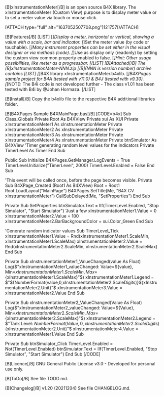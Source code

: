 [B]xInstrumentationMeter[/B] is an open source B4X library.
The xInstrumentationMeter (Custom View) purpose is to display meter value or to set a meter value via touch or mouse click.

[ATTACH type="full" alt="1637052507708.png"]121757[/ATTACH]

[B]Features[/B]
[LIST]
[*]Display a meter, horizontal or vertical, showing a value with a scale, bar and indicator.
[*]Set the meter value (by code or touchable).
[*]Many instrument properties can be set either in the visual designer or via methods (code).
[*]Use as display only (readonly) by setting the custom view common property enabled to false.
[*]Hint: Other usage possibilities, like meter as a progressbar.
[/LIST]
[B]Attached[/B]
The [B]xInstrumentationMeter-NNN.zip [/B](NNN is version number) archive contains 
[LIST]
[*]B4X library xInstrumentationMeter.b4xlib.
[*]B4XPages sample project for B4A (tested with v11.0) & B4J (tested with v9.30).
[*]NOTE: The B4i code is not developed further - The class v1.01 has been tested with B4i by @Johan Hormaza.
[/LIST]

[B]Install[/B]
Copy the b4xlib file to the respective B4X additional libraries folder.

[B]B4XPages Sample B4XMainPage.bas[/B]
[CODE=b4x]
Sub Class_Globals
    Private Root As B4XView
    Private xui As XUI
    Private xInstrumentationMeter1 As xInstrumentationMeter
    Private xInstrumentationMeter2 As xInstrumentationMeter
    Private xInstrumentationMeter3 As xInstrumentationMeter
    Private xInstrumentationMeter4 As xInstrumentationMeter
    Private btnSimulator As B4XView
    'Timer generating random level values for the indicators
    Private TimerLevel As Timer
End Sub

Public Sub Initialize
    B4XPages.GetManager.LogEvents = True
    TimerLevel.Initialize("TimerLevel", 2000)
    TimerLevel.Enabled = False
End Sub

'This event will be called once, before the page becomes visible.
Private Sub B4XPage_Created (Root1 As B4XView)
    Root = Root1
    Root.LoadLayout("MainPage")
    B4XPages.SetTitle(Me, "B4X CV xInstrumentationMeter")
    CallSubDelayed(Me, "SetProperties")
End Sub

Private Sub SetProperties
    btnSimulator.Text = IIf(TimerLevel.Enabled, "Stop Simulator", "Start Simulator")
    'Just a few
    xInstrumentationMeter1.Value = 0
    xInstrumentationMeter2.Value = 100
    xInstrumentationMeter2.BarBackgroundColor = xui.Color_Green
End Sub

'Generate random indicator values
Sub TimerLevel_Tick
    xInstrumentationMeter1.Value = Rnd(xInstrumentationMeter1.ScaleMin, xInstrumentationMeter1.ScaleMax)
    xInstrumentationMeter2.Value = Rnd(xInstrumentationMeter2.ScaleMin, xInstrumentationMeter2.ScaleMax)
End Sub

Private Sub xInstrumentationMeter1_ValueChanged(value As Float)
    Log($"xInstrumentationMeter1_valueChanged: Value=${value}, Min=${xInstrumentationMeter1.ScaleMin}, Max=${xInstrumentationMeter1.ScaleMax}"$)
    xInstrumentationMeter1.Legend = $"${NumberFormat(value,0,xInstrumentationMeter2.ScaleDigits)}${xInstrumentationMeter2.Unit}"$
    xInstrumentationMeter3.Value =  xInstrumentationMeter2.Value
End Sub

Private Sub xInstrumentationMeter2_ValueChanged(Value As Float)
    Log($"xInstrumentationMeter2_valueChanged: Value=${Value}, Min=${xInstrumentationMeter2.ScaleMin}, Max=${xInstrumentationMeter2.ScaleMax}"$)
    xInstrumentationMeter2.Legend = $"Tank Level: ${NumberFormat(Value,0,xInstrumentationMeter2.ScaleDigits)}${xInstrumentationMeter2.Unit}"$
    xInstrumentationMeter4.Value =  xInstrumentationMeter1.Value
End Sub

Private Sub btnSimulator_Click
    TimerLevel.Enabled = Not(TimerLevel.Enabled)
    btnSimulator.Text = IIf(TimerLevel.Enabled, "Stop Simulator", "Start Simulator")
End Sub
[/CODE]

[B]Licence[/B]
GNU General Public License v3.0 - Developed for personal use only.

[B]ToDo[/B]
See file TODO.md.

[B]Changelog[/B]
v1.20 (20211204)
See file CHANGELOG.md.